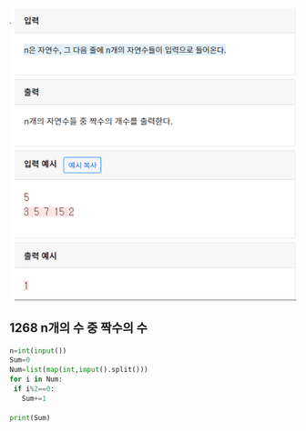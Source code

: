 ![image-20200426152226620](./img/1268.png)

## 1268 n개의 수 중 짝수의 수

 ```python
n=int(input())
Sum=0
Num=list(map(int,input().split()))
for i in Num:
  if i%2==0:
    Sum+=1 
  
print(Sum)
 ```

